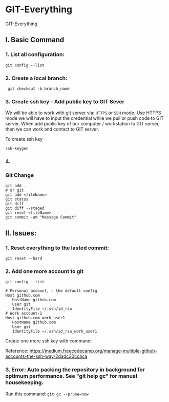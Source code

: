 # GIT-Everything
GIT-Everything


## I. Basic Command

### 1. List all configuration:
``` git config --list ```

### 2. Create a local branch:
``` git checkout -b branch_name```


### 3. Create ssh key - Add public key to GIT Sever
We will be able to work with git server via: `HTTPS` or `SSH` mode. Use HTTPS mode we will have to input the credential while we pull or push code to GIT server.
When add public key of our computer / workstation to GIT server, then we can work and contact to GIT server.

To create ssh key

``` ssh-keygen ```

### 4. 

### Git Change 
```
git add . 
# or git
git add <fileName>
git status
git diff
git diff --staged
git reset <fileName>
git commit -am "Message Commit"
```


## II. Issues:

### 1. Reset everything to the lasted commit:

``` git reset --hard ```


### 2. Add one more account to git

```git config --list```
```
# Personal account, - the default config
Host github.com
   HostName github.com
   User git
   IdentityFile ~/.ssh/id_rsa
# Work account-1
Host github.com-work_user1    
   HostName github.com
   User git
   IdentityFile ~/.ssh/id_rsa_work_user1
```   
Create one more ssh key with command: 


Reference:
https://medium.freecodecamp.org/manage-multiple-github-accounts-the-ssh-way-2dadc30ccaca


### 3. Error: Auto packing the repository in background for optimum performance. See "git help gc" for manual housekeeping.


Run this command: 
```git gc --prune=now```


